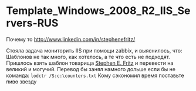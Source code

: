# Template_Windows_2008_R2_IIS_Servers-RUS
Почему то 
http://www.linkedin.com/in/stephenefritz/  

Стояла задача мониторить IIS при помощи zabbix, и выяснилось, что:
Шаблонов не так много, как хотелось, а те что есть не подходят.
Пришлось взять шаблон товарища [Stephen E. Fritz](http://www.linkedin.com/in/stephenefritz/ "Фритца") и перевести на великий и могучий.
Перевод бы занял намного дольше если бы не команда: `lodctr /S:c:\counters.txt`
Кому сэкономил время поставьте ~~пиво~~  звезду
